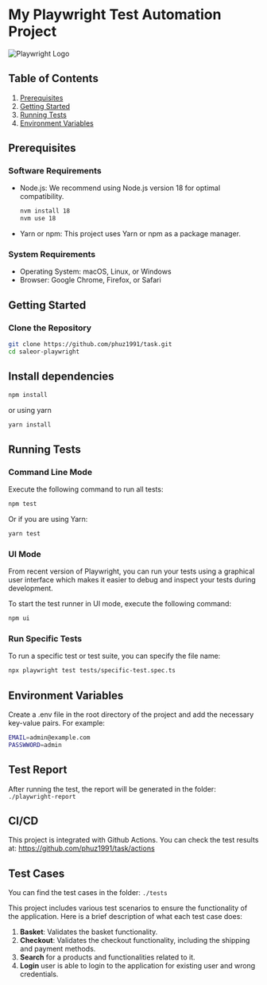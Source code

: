# My Playwright Test Automation Project

![Playwright Logo](https://playwright.dev/img/playwright-logo.svg)

## Table of Contents

1. [Prerequisites](#prerequisites)
2. [Getting Started](#getting-started)
3. [Running Tests](#running-tests)
4. [Environment Variables](#environment-variables)

## Prerequisites

### Software Requirements

- Node.js: We recommend using Node.js version 18 for optimal compatibility.

    ```bash
    nvm install 18
    nvm use 18
    ```

- Yarn or npm: This project uses Yarn or npm as a package manager.

### System Requirements

- Operating System: macOS, Linux, or Windows
- Browser: Google Chrome, Firefox, or Safari

## Getting Started

### Clone the Repository

```bash
git clone https://github.com/phuz1991/task.git
cd saleor-playwright
```

## Install dependencies
```bash
npm install
```

or using yarn
```bash
yarn install
```

## Running Tests

### Command Line Mode
Execute the following command to run all tests:
```bash
npm test
```

Or if you are using Yarn:

```bash
yarn test
```

### UI Mode
From recent version of Playwright, you can run your tests using a graphical user interface which makes it easier to debug and inspect your tests during development.

To start the test runner in UI mode, execute the following command:
    
```bash
npm ui
```

### Run Specific Tests
To run a specific test or test suite, you can specify the file name:

```bash
npx playwright test tests/specific-test.spec.ts
```

## Environment Variables
Create a .env file in the root directory of the project and add the necessary key-value pairs. For example:
```bash
EMAIL=admin@example.com
PASSWWORD=admin
```

## Test Report
After running the test, the report will be generated in the folder: `./playwright-report`

## CI/CD
This project is integrated with Github Actions. You can check the test results at: https://github.com/phuz1991/task/actions

## Test Cases
You can find the test cases in the folder: `./tests`

This project includes various test scenarios to ensure the functionality of the application. Here is a brief description of what each test case does:
1. **Basket**: Validates the basket functionality.
2. **Checkout**: Validates the checkout functionality, including the shipping and payment methods.
3. **Search** for a products and functionalities related to it.
4. **Login** user is able to login to the application for existing user and wrong credentials.
